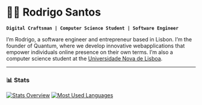 # 🏄‍♂️ Rodrigo Santos

**`Digital Craftsman | Computer Science Student | Software Engineer`**

 I’m Rodrigo, a software engineer and entrepreneur based in Lisbon. I’m the founder of Quantum, where we develop innovative webapplications that empower individuals online presence on their own terms. I’m also a computer science student at the [Universidade Nova de Lisboa](https://www.unl.pt/en).
 
---

### 📊 Stats

[![Stats Overview](https://raw.githubusercontent.com/RodrigoRafaelSantos7/github-stats-transparent/output/generated/overview.svg)](https://github.com/RodrigoRafaelSantos7/github-stats-transparent)
[![Most Used Languages](https://raw.githubusercontent.com/RodrigoRafaelSantos7/github-stats-transparent/output/generated/languages.svg)](https://github.com/RodrigoRafaelSantos7/github-stats-transparent)
